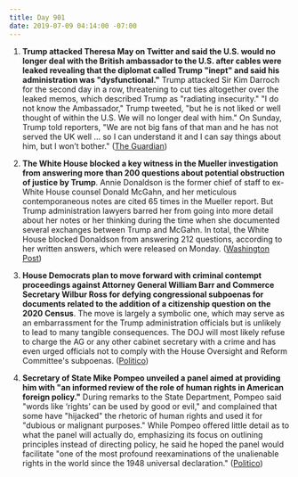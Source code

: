 ```yaml
---
title: Day 901
date: 2019-07-09 04:14:00 -07:00
---
```


1. **Trump attacked Theresa May on Twitter and said the U.S. would no longer deal with the British ambassador to the U.S. after cables were leaked revealing that the diplomat called Trump "inept" and said his administration was "dysfunctional."** Trump attacked Sir Kim Darroch for the second day in a row, threatening to cut ties altogether over the leaked memos, which described Trump as "radiating insecurity." "I do not know the Ambassador," Trump tweeted, "but he is not liked or well thought of within the U.S. We will no longer deal with him." On Sunday, Trump told reporters, "We are not big fans of that man and he has not served the UK well … so I can understand it and I can say things about him, but I won’t bother." ([The Guardian](https://www.theguardian.com/us-news/2019/jul/08/donald-trump-we-will-no-longer-deal-with-the-british-ambassador))

2. **The White House blocked a key witness in the Mueller investigation from answering more than 200 questions about potential obstruction of justice by Trump**. Annie Donaldson is the former chief of staff to ex-White House counsel Donald McGahn, and her meticulous contemporaneous notes are cited 65 times in the Mueller report. But Trump administration lawyers barred her from going into more detail about her notes or her thinking during the time when she documented several exchanges between Trump and McGahn. In total, the White House blocked Donaldson from answering 212 questions, according to her written answers, which were released on Monday. ([Washington Post](https://www.washingtonpost.com/politics/white-house-blocks-key-mueller-witness-from-answering-more-than-200-questions-from-house-investigators/2019/07/08/d21bc6b6-a1d0-11e9-b7b4-95e30869bd15_story.html?utm_term=.f81c158fbd36))

3. **House Democrats plan to move forward with criminal contempt proceedings against Attorney General William Barr and Commerce Secretary Wilbur Ross for defying congressional subpoenas for documents related to the addition of a citizenship question on the 2020 Census**. The move is largely a symbolic one, which may serve as an embarrassment for the Trump administration officials but is unlikely to lead to many tangible consequences. The DOJ will most likely refuse to charge the AG or any other cabinet secretary with a crime and has even urged officials not to comply with the House Oversight and Reform Committee's subpoenas. ([Politico](https://www.politico.com/story/2019/07/08/criminal-contempt-william-barr-wilbur-ross-census-1402210))

4. **Secretary of State Mike Pompeo unveiled a panel aimed at providing him with "an informed review of the role of human rights in American foreign policy."** During remarks to the State Department, Pompeo said "words like ‘rights’ can be used by good or evil," and complained that some have "hijacked" the rhetoric of human rights and used it for "dubious or malignant purposes." While Pompeo offered little detail as to what the panel will actually do, emphasizing its focus on outlining principles instead of directing policy, he said he hoped the panel would facilitate "one of the most profound reexaminations of the unalienable rights in the world since the 1948 universal declaration." ([Politico](https://www.politico.com/story/2019/07/08/pompeo-panel-unalienable-rights-1400023))